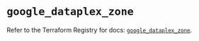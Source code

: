 # `google_dataplex_zone`

Refer to the Terraform Registry for docs: [`google_dataplex_zone`](https://registry.terraform.io/providers/hashicorp/google/6.32.0/docs/resources/dataplex_zone).
